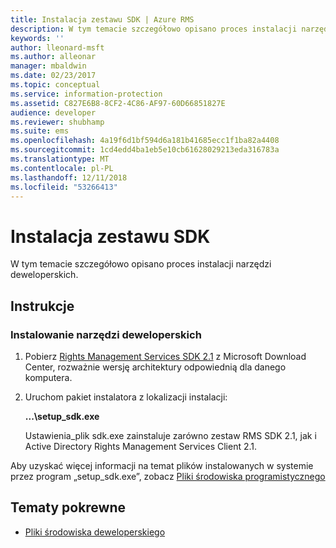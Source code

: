 ```yaml
---
title: Instalacja zestawu SDK | Azure RMS
description: W tym temacie szczegółowo opisano proces instalacji narzędzi deweloperskich.
keywords: ''
author: lleonard-msft
ms.author: alleonar
manager: mbaldwin
ms.date: 02/23/2017
ms.topic: conceptual
ms.service: information-protection
ms.assetid: C827E6B8-8CF2-4C86-AF97-60D66851827E
audience: developer
ms.reviewer: shubhamp
ms.suite: ems
ms.openlocfilehash: 4a19f6d1bf594d6a181b41685ecc1f1ba82a4408
ms.sourcegitcommit: 1cd4edd4ba1eb5e10cb61628029213eda316783a
ms.translationtype: MT
ms.contentlocale: pl-PL
ms.lasthandoff: 12/11/2018
ms.locfileid: "53266413"
---
```

# <a name="install-the-sdk"></a>Instalacja zestawu SDK

W tym temacie szczegółowo opisano proces instalacji narzędzi deweloperskich.

## <a name="instructions"></a>Instrukcje

### <a name="install-the-developer-tools"></a>Instalowanie narzędzi deweloperskich

1.  Pobierz [Rights Management Services SDK 2.1](https://www.microsoft.com/download/details.aspx?id=38397) z Microsoft Download Center, rozważnie wersję architektury odpowiednią dla danego komputera.
2.  Uruchom pakiet instalatora z lokalizacji instalacji:

    **...\\setup\_sdk.exe**

    Ustawienia\_plik sdk.exe zainstaluje zarówno zestaw RMS SDK 2.1, jak i Active Directory Rights Management Services Client 2.1.

Aby uzyskać więcej informacji na temat plików instalowanych w systemie przez program „setup\_sdk.exe”, zobacz [Pliki środowiska programistycznego](sdk-elements.md)

## <a name="related-topics"></a>Tematy pokrewne

* [Pliki środowiska deweloperskiego](sdk-elements.md)
